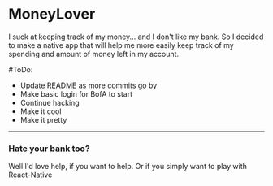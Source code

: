 # MoneyLover

I suck at keeping track of my money... and I don't like my bank. So I decided to make a native app that will help me more easily keep track of my spending and amount of money left in my account. 

#ToDo:
* Update README as more commits go by
* Make basic login for BofA to start
* Continue hacking
* Make it cool
* Make it pretty
------------------------
### Hate your bank too?
Well I'd love help, if you want to help. Or if you simply want to play with React-Native
